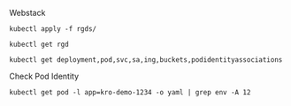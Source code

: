 Webstack

```shell
kubectl apply -f rgds/
```

```shell
kubectl get rgd
```

```shell
kubectl get deployment,pod,svc,sa,ing,buckets,podidentityassociations
```

Check Pod Identity
```shell
kubectl get pod -l app=kro-demo-1234 -o yaml | grep env -A 12
```